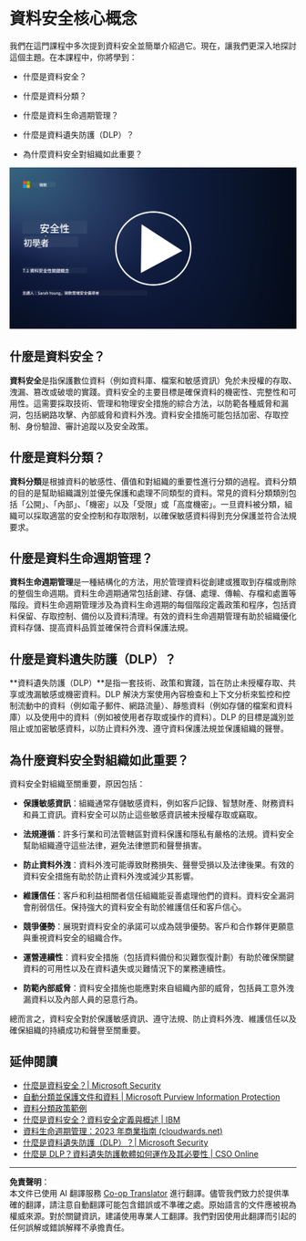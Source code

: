 <!--
CO_OP_TRANSLATOR_METADATA:
{
  "original_hash": "9703868f41dcddd5a98dea9ea6fcd94d",
  "translation_date": "2025-09-03T17:20:50+00:00",
  "source_file": "7.1 Data security key concepts.md",
  "language_code": "tw"
}
-->
# 資料安全核心概念

我們在這門課程中多次提到資料安全並簡單介紹過它。現在，讓我們更深入地探討這個主題。在本課程中，你將學到：

- 什麼是資料安全？

- 什麼是資料分類？

- 什麼是資料生命週期管理？

- 什麼是資料遺失防護（DLP）？

- 為什麼資料安全對組織如此重要？

[![觀看影片](../../translated_images/7-1_placeholder.bcb1e7fdcef8c20be3172dc8b3b11f417cad164e7481b76f8a3bca4f853e1016.tw.png)](https://learn-video.azurefd.net/vod/player?id=ace39247-1690-45fb-8f99-985abcb8e423)

## 什麼是資料安全？

**資料安全**是指保護數位資料（例如資料庫、檔案和敏感資訊）免於未授權的存取、洩漏、篡改或破壞的實踐。資料安全的主要目標是確保資料的機密性、完整性和可用性。這需要採取技術、管理和物理安全措施的綜合方法，以防範各種威脅和漏洞，包括網路攻擊、內部威脅和資料外洩。資料安全措施可能包括加密、存取控制、身份驗證、審計追蹤以及安全政策。

## 什麼是資料分類？

**資料分類**是根據資料的敏感性、價值和對組織的重要性進行分類的過程。資料分類的目的是幫助組織識別並優先保護和處理不同類型的資料。常見的資料分類類別包括「公開」、「內部」、「機密」以及「受限」或「高度機密」。一旦資料被分類，組織可以採取適當的安全控制和存取限制，以確保敏感資料得到充分保護並符合法規要求。

## 什麼是資料生命週期管理？

**資料生命週期管理**是一種結構化的方法，用於管理資料從創建或獲取到存檔或刪除的整個生命週期。資料生命週期通常包括創建、存儲、處理、傳輸、存檔和處置等階段。資料生命週期管理涉及為資料生命週期的每個階段定義政策和程序，包括資料保留、存取控制、備份以及資料清理。有效的資料生命週期管理有助於組織優化資料存儲、提高資料品質並確保符合資料保護法規。

## 什麼是資料遺失防護（DLP）？

**資料遺失防護（DLP）**是指一套技術、政策和實踐，旨在防止未授權存取、共享或洩漏敏感或機密資料。DLP 解決方案使用內容檢查和上下文分析來監控和控制流動中的資料（例如電子郵件、網路流量）、靜態資料（例如存儲的檔案和資料庫）以及使用中的資料（例如被使用者存取或操作的資料）。DLP 的目標是識別並阻止或加密敏感資料，以防止資料外洩、遵守資料保護法規並保護組織的聲譽。

## 為什麼資料安全對組織如此重要？

資料安全對組織至關重要，原因包括：

- **保護敏感資訊**：組織通常存儲敏感資料，例如客戶記錄、智慧財產、財務資料和員工資訊。資料安全可以防止這些敏感資訊被未授權存取或竊取。

- **法規遵循**：許多行業和司法管轄區對資料保護和隱私有嚴格的法規。資料安全幫助組織遵守這些法律，避免法律懲罰和聲譽損害。

- **防止資料外洩**：資料外洩可能導致財務損失、聲譽受損以及法律後果。有效的資料安全措施有助於防止資料外洩或減少其影響。

- **維護信任**：客戶和利益相關者信任組織能妥善處理他們的資料。資料安全漏洞會削弱信任。保持強大的資料安全有助於維護信任和客戶信心。

- **競爭優勢**：展現對資料安全的承諾可以成為競爭優勢。客戶和合作夥伴更願意與重視資料安全的組織合作。

- **運營連續性**：資料安全措施（包括資料備份和災難恢復計劃）有助於確保關鍵資料的可用性以及在資料遺失或災難情況下的業務連續性。

- **防範內部威脅**：資料安全措施也能應對來自組織內部的威脅，包括員工意外洩漏資料以及內部人員的惡意行為。

總而言之，資料安全對於保護敏感資訊、遵守法規、防止資料外洩、維護信任以及確保組織的持續成功和聲譽至關重要。

## 延伸閱讀

- [什麼是資料安全？| Microsoft Security](https://www.microsoft.com/en-au/security/business/security-101/what-is-data-security?WT.mc_id=academic-96948-sayoung)
- [自動分類並保護文件和資料 | Microsoft Purview Information Protection](https://youtu.be/v8LqmzBUaOo)
- [資料分類政策範例](https://www.cmu.edu/data/guidelines/data-classification.html)
- [什麼是資料安全？資料安全定義與概述 | IBM](https://www.ibm.com/topics/data-security)
- [資料生命週期管理：2023 年商業指南 (cloudwards.net)](https://www.cloudwards.net/data-lifecycle-management/)
- [什麼是資料遺失防護（DLP）？| Microsoft Security](https://www.microsoft.com/security/business/security-101/what-is-data-loss-prevention-dlp?WT.mc_id=academic-96948-sayoung)
- [什麼是 DLP？資料遺失防護軟體如何運作及其必要性 | CSO Online](https://www.csoonline.com/article/569559/what-is-dlp-how-data-loss-prevention-software-works-and-why-you-need-it.html)

---

**免責聲明**：  
本文件已使用 AI 翻譯服務 [Co-op Translator](https://github.com/Azure/co-op-translator) 進行翻譯。儘管我們致力於提供準確的翻譯，請注意自動翻譯可能包含錯誤或不準確之處。原始語言的文件應被視為權威來源。對於關鍵資訊，建議使用專業人工翻譯。我們對因使用此翻譯而引起的任何誤解或錯誤解釋不承擔責任。